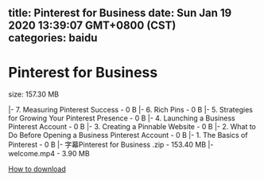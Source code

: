 
title: Pinterest for Business
date: Sun Jan 19 2020 13:39:07 GMT+0800 (CST)    
categories: baidu
---

# Pinterest for Business
size: 157.30 MB
 
 
|- 7. Measuring Pinterest Success - 0 B
|- 6. Rich Pins - 0 B
|- 5. Strategies for Growing Your Pinterest Presence - 0 B
|- 4. Launching a Business Pinterest Account - 0 B
|- 3. Creating a Pinnable Website - 0 B
|- 2. What to Do Before Opening a Business Pinterest Account - 0 B
|- 1. The Basics of Pinterest - 0 B
|- 字幕Pinterest for Business .zip - 153.40 MB
|- welcome.mp4 - 3.90 MB

[How to download](https://bpcam.bemobtrk.com/go/2ceec3aa-1ca2-46d6-b9ff-aaa5c184517c?jno=3944)